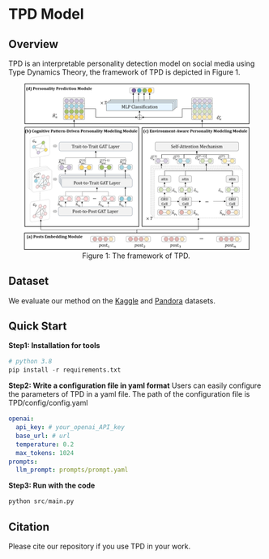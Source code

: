 # TPD Model

## Overview

TPD is an interpretable personality detection model on social media using Type Dynamics Theory, the framework of TPD is depicted in Figure 1.
<div align=center>
    <img src="framework.png" width="450px">
</div>
<div align=center>
Figure 1: The framework of TPD.
</div>


## Dataset
We evaluate our method on the [Kaggle](https://www.kaggle.com/datasnaek/mbti-type) and [Pandora](https://psy.takelab.fer.hr/datasets/all) datasets.


## Quick Start

**Step1: Installation for tools**

```python
# python 3.8
pip install -r requirements.txt
```

**Step2: Write a configuration file in yaml format**
Users can easily configure the parameters of TPD in a yaml file. The path of the configuration file is TPD/config/config.yaml

```yaml
openai:
  api_key: # your_openai_API_key
  base_url: # url
  temperature: 0.2  
  max_tokens: 1024
prompts:
  llm_prompt: prompts/prompt.yaml
```

**Step3: Run with the code**
```python
python src/main.py
```

## Citation
Please cite our repository if you use TPD in your work.
```bibtex

```
